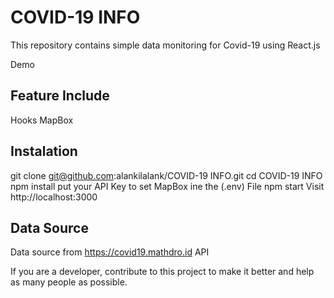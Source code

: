 # COVID-19 INFO

This repository contains simple data monitoring for Covid-19 using React.js

Demo

## Feature Include

Hooks
MapBox

## Instalation

git clone git@github.com:alankilalank/COVID-19 INFO.git
cd COVID-19 INFO
npm install
put your API Key to set MapBox ine the (.env) File
npm start
Visit http://localhost:3000

## Data Source

Data source from https://covid19.mathdro.id API

If you are a developer, contribute to this project to make it better and help as many people as possible.
